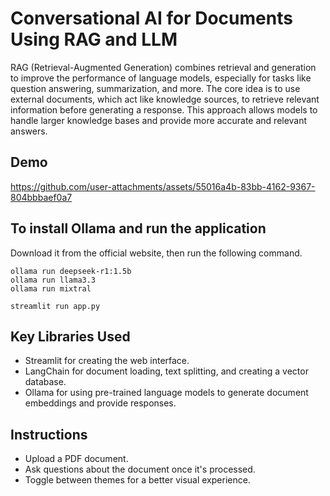 # Conversational AI for Documents Using RAG and LLM
RAG (Retrieval-Augmented Generation) combines retrieval and generation to improve the performance of language models, especially for tasks like question answering, summarization, and more. The core idea is to use external documents, which act like knowledge sources, to retrieve relevant information before generating a response. This approach allows models to handle larger knowledge bases and provide more accurate and relevant answers.

## Demo
https://github.com/user-attachments/assets/55016a4b-83bb-4162-9367-804bbbaef0a7

## To install Ollama and run the application
Download it from the official website, then run the following command.

```
ollama run deepseek-r1:1.5b
ollama run llama3.3
ollama run mixtral
```

```
streamlit run app.py
```

## Key Libraries Used
- Streamlit for creating the web interface.
- LangChain for document loading, text splitting, and creating a vector database.
- Ollama for using pre-trained language models to generate document embeddings and provide responses.

## Instructions
- Upload a PDF document.
- Ask questions about the document once it's processed.
- Toggle between themes for a better visual experience.
